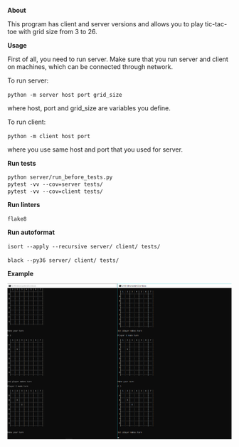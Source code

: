 **About**

This program has client and server versions and allows you to play tic-tac-toe with grid size from 3 to 26.

**Usage**

First of all, you need to run server. Make sure that you run server and client on machines, which can be connected through network.

To run server:

`python -m server host port grid_size`

where host, port and grid_size are variables you define.

To run client:

`python -m client host port`

where you use same host and port that you used for server.

**Run tests**

```
python server/run_before_tests.py
pytest -vv --cov=server tests/
pytest -vv --cov=client tests/
```

**Run linters**

`flake8`

**Run autoformat**

`isort --apply --recursive server/ client/ tests/`

`black --py36 server/ client/ tests/`

**Example**

![](example.png)